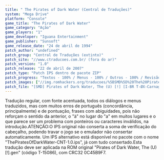 ```yaml
---
title: " The Pirates of Dark Water (Central de Traduções)"
system: "Mega Drive"
platform: "Console"
game_title: "The Pirates of Dark Water"
game_category: "Ação"
game_players: "1"
game_developer: "Iguana Entertainment"
game_publisher: "Sunsoft"
game_release_date: "24 de abril de 1994"
patch_author: "undefined"
patch_group: "Central de Traduções (extinto)"
patch_site: "//www.ctraducoes.com.br/ (fora do ar)"
patch_version: "1.0"
patch_release: "22 de abril de 2007"
patch_type: "Patch IPS dentro de pacote ZIP"
patch_progress: "Textos - 100% / Menus - 100% / Outros - 100% / Revisão - 100% / Acentos - 100% / Gráficos - 90%"
patch_images: ["//img.romhackers.org/traducoes/%5BSMD%5D%20The%20Pirates%20of%20Dark%20Water%20-%20CT%20-%201.png","//img.romhackers.org/traducoes/%5BSMD%5D%20The%20Pirates%20of%20Dark%20Water%20-%20CT%20-%202.png","//img.romhackers.org/traducoes/%5BSMD%5D%20The%20Pirates%20of%20Dark%20Water%20-%20CT%20-%203.png"]
patch_file: "[SMD] Pirates of Dark Water, The (U) [!] [I-BR T-ØX-Carnage, Kaito Sama e Jaba The Hunt G-Central de Traduções V-1.0 A-2007].zip"
---
```

Tradução regular, com fonte acentuada, todos os diálogos e menus traduzidos, mas com muitos erros de português (concordância, principalmente) e de pontuação, frases com abiguidades, pois não reforçam o sentido da anterior, o "à" no lugar do "a" em muitos lugares e o que parece ser um problema com ponteiros ou caracteres inválidos, na introdução.ATENÇÃO:O IPS original não conserta a soma de verificação do cabeçalho, podendo travar o jogo se o emulador não consertar automaticamente. Um IPS alternativo está disponível no pacote com o nome "ThePiratesOfDarkWater-CNT-1.0.ips", já com tudo consertado.Esta tradução deve ser aplicada na ROM original "Pirates of Dark Water, The (U) [!].gen" (código T-15086), com CRC32 0C45B9F7.